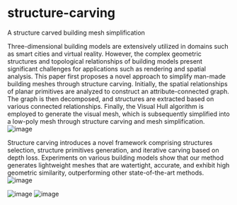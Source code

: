 # structure-carving
A structure carved building mesh simplification


Three-dimensional building models are extensively utilized in domains such as smart cities and virtual reality. However, the complex geometric structures and topological relationships of building models present significant challenges for applications such as rendering and spatial analysis. This paper first proposes a novel approach to simplify man-made building meshes through structure carving. Initially, the spatial relationships of planar primitives are analyzed to construct an attribute-connected graph. The graph is then decomposed, and structures are extracted based on various connected relationships. Finally, the Visual Hull algorithm is employed to generate the visual mesh, which is subsequently simplified into a low-poly mesh through structure carving and mesh simplification.
![image](https://github.com/user-attachments/assets/4ebcf400-4614-4a63-829e-ce4c89004acb)

 Structure carving introduces a novel framework comprising structures selection, structure primitives generation, and iterative carving based on depth loss. Experiments on various building models show that our method generates lightweight meshes that are watertight, accurate, and exhibit high geometric similarity, outperforming other state-of-the-art methods.
![image](https://github.com/user-attachments/assets/507b094e-47ff-44ab-8102-357c87ce58e7)

![image](https://github.com/user-attachments/assets/251c02bb-feee-46c8-847a-59e396613a71)
![image](https://github.com/user-attachments/assets/06e974df-dd36-463a-ace2-86f47225f88e)

